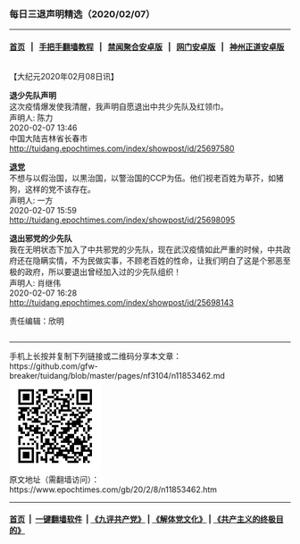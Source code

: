 ### 每日三退声明精选（2020/02/07）
------------------------

#### [首页](https://github.com/gfw-breaker/banned-news1/blob/master/README.md) &nbsp;&nbsp;|&nbsp;&nbsp; [手把手翻墙教程](https://github.com/gfw-breaker/guides/wiki) &nbsp;&nbsp;|&nbsp;&nbsp; [禁闻聚合安卓版](https://github.com/gfw-breaker/bn-android) &nbsp;&nbsp;|&nbsp;&nbsp; [网门安卓版](https://github.com/oGate2/oGate) &nbsp;&nbsp;|&nbsp;&nbsp; [神州正道安卓版](https://github.com/SzzdOgate/update) 



<div class="column" id="artbody" itemprop="articleBody">
 <!-- article content begin -->
 <p>
  【大纪元2020年02月08日讯】
 </p>
 <p>
  <strong>
   退少先队声明
  </strong>
  <br/>
  这次疫情爆发使我清醒，我声明自愿退出中共少先队及红领巾。
  <br/>
  声明人: 陈力
  <br/>
  2020-02-07 13:46
  <br/>
  中国大陆吉林省长春市
  <br/>
  <a href="http://tuidang.epochtimes.com/index/showpost/id/25697580">
   http://tuidang.epochtimes.com/index/showpost/id/25697580
  </a>
 </p>
 <p>
  <strong>
   <a href="https://www.epochtimes.com/gb/tag/%E9%80%80%E5%85%9A.html">
    退党
   </a>
  </strong>
  <br/>
  不想与以假治国，以黒治国，以警治国的CCP为伍。他们视老百姓为草芥，如猪狗，这样的党不该存在。
  <br/>
  声明人: 一方
  <br/>
  2020-02-07 15:59
  <br/>
  <a href="http://tuidang.epochtimes.com/index/showpost/id/25698095">
   http://tuidang.epochtimes.com/index/showpost/id/25698095
  </a>
 </p>
 <p>
  <strong>
   退出邪党的少先队
  </strong>
  <br/>
  我在无明状态下加入了中共邪党的少先队，现在武汉疫情如此严重的时候，中共政府还在隐瞒实情，不为民做实事，不顾老百姓的性命，让我们明白了这是个邪恶至极的政府，所以要退出曾经加入过的少先队组织！
  <br/>
  声明人: 肖继伟
  <br/>
  2020-02-07 16:28
  <br/>
  <a href="http://tuidang.epochtimes.com/index/showpost/id/25698143">
   http://tuidang.epochtimes.com/index/showpost/id/25698143
  </a>
 </p>
 <p>
  责任编辑：欣明
  <strong>
   <br/>
  </strong>
 </p>
 <!-- article content end -->
 <div id="below_article_ad">
  <div id="below_article_ad_inner">
  </div>
 </div>
</div>

<hr/>
手机上长按并复制下列链接或二维码分享本文章：<br/>
https://github.com/gfw-breaker/tuidang/blob/master/pages/nf3104/n11853462.md <br/>
<a href='https://github.com/gfw-breaker/tuidang/blob/master/pages/nf3104/n11853462.md'><img src='https://github.com/gfw-breaker/tuidang/blob/master/pages/nf3104/n11853462.md.png'/></a> <br/>
原文地址（需翻墙访问）：https://www.epochtimes.com/gb/20/2/8/n11853462.htm


------------------------
#### [首页](https://github.com/gfw-breaker/banned-news/blob/master/README.md) &nbsp;|&nbsp; [一键翻墙软件](https://github.com/gfw-breaker/nogfw/blob/master/README.md) &nbsp;| [《九评共产党》](https://github.com/gfw-breaker/9ping.md/blob/master/README.md#九评之一评共产党是什么) | [《解体党文化》](https://github.com/gfw-breaker/jtdwh.md/blob/master/README.md) | [《共产主义的终极目的》](https://github.com/gfw-breaker/gczydzjmd.md/blob/master/README.md)


<img src='http://gfw-breaker.win/tuidang/pages/nf3104/n11853462.md' width='0px' height='0px'/>